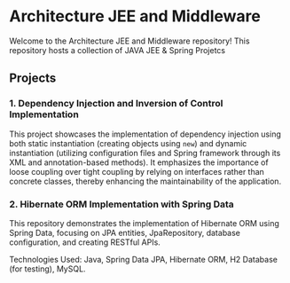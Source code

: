 # Architecture JEE and Middleware

Welcome to the Architecture JEE and Middleware repository! This repository hosts a collection of JAVA JEE & Spring Projetcs
## Projects

### 1. Dependency Injection and Inversion of Control Implementation
This project showcases the implementation of dependency injection using both static instantiation (creating objects using `new`) and dynamic instantiation (utilizing configuration files and Spring framework through its XML and annotation-based methods). It emphasizes the importance of loose coupling over tight coupling by relying on interfaces rather than concrete classes, thereby enhancing the maintainability of the application.


### 2. Hibernate ORM Implementation with Spring Data

This repository demonstrates the implementation of Hibernate ORM using Spring Data, focusing on JPA entities, JpaRepository, database configuration, and creating RESTful APIs.

Technologies Used: Java, Spring Data JPA, Hibernate ORM, H2 Database (for testing), MySQL.
